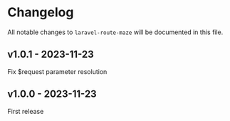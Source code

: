 # Changelog

All notable changes to `laravel-route-maze` will be documented in this file.

## v1.0.1 - 2023-11-23

Fix $request parameter resolution

## v1.0.0 - 2023-11-23

First release
